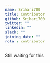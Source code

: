 ```yaml
---
name: Srihari700
title: Contributor
github: Srihari700
twitter: ""
linkedin: ""
slack: ""
joining_date: ""
role : contributor
---
```


Still waiting for this
